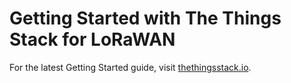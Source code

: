# Getting Started with The Things Stack for LoRaWAN

For the latest Getting Started guide, visit [thethingsstack.io](https://thethingsstack.io).
